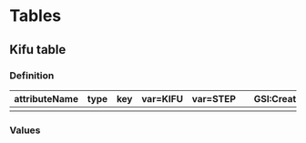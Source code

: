 # Tables
## Kifu table
### Definition

|attributeName|type|key|var=KIFU|var=STEP||GSI:Created|GSI:Start|GSI:Sfen|GSI:Position|
|-|-|-|-|-|-|-|-|-|-|
| | | | | || | | | |

### Values
